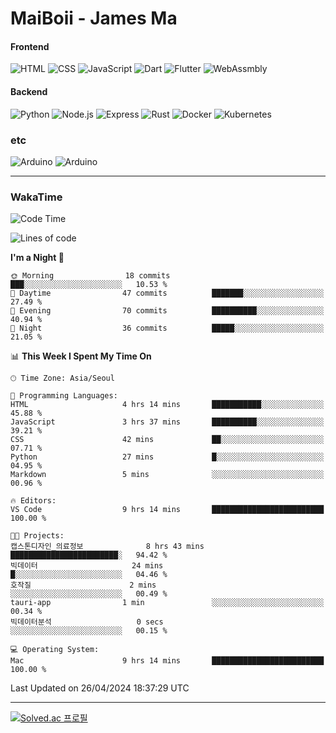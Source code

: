 # MaiBoii - James Ma

#### Frontend
![HTML](https://img.shields.io/badge/-HTML-E34F26?style=flat-square&logo=html5&logoColor=white)
![CSS](https://img.shields.io/badge/-CSS-1572B6?style=flat-square&logo=css3)
![JavaScript](https://img.shields.io/badge/-JavaScript-F7DF1E?style=flat-square&logo=javascript&logoColor=black)
![Dart](https://img.shields.io/badge/-Dart-0175C2?style=flat-square&logo=dart)
![Flutter](https://img.shields.io/badge/-Flutter-02569B?style=flat-square&logo=flutter)
![WebAssmbly](https://img.shields.io/badge/-WebAssembly-654FF0?style=flat-square&logo=webassembly&logoColor=white)


#### Backend
![Python](https://img.shields.io/badge/-Python-3776AB?style=flat-square&logo=python&logoColor=white)
![Node.js](https://img.shields.io/badge/-Node.js-339933?style=flat-square&logo=node.js&logoColor=white)
![Express](https://img.shields.io/badge/-Express-339933?style=flat-square&logo=express&logoColor=white)
![Rust](https://img.shields.io/badge/-Rust-000000?style=flat-square&logo=rust&logoColor=white)
![Docker](https://img.shields.io/badge/-Docker-2496ED?style=flat-square&logo=docker&logoColor=white)
![Kubernetes](https://img.shields.io/badge/-Kubernetes-326CE5?style=flat-square&logo=kubernetes&logoColor=white)


### etc
![Arduino](https://img.shields.io/badge/-Arduino-00878F?style=flat-square&logo=arduino&logoColor=white)
![Arduino](https://img.shields.io/badge/-Bevy-232326?style=flat-square&logo=bevy&logoColor=white)

---
### WakaTime
<!--START_SECTION:waka-->
![Code Time](http://img.shields.io/badge/Code%20Time-814%20hrs%2028%20mins-blue)

![Lines of code](https://img.shields.io/badge/From%20Hello%20World%20I%27ve%20Written-152.1%20thousand%20lines%20of%20code-blue)

**I'm a Night 🦉** 

```text
🌞 Morning                18 commits          ███░░░░░░░░░░░░░░░░░░░░░░   10.53 % 
🌆 Daytime                47 commits          ███████░░░░░░░░░░░░░░░░░░   27.49 % 
🌃 Evening                70 commits          ██████████░░░░░░░░░░░░░░░   40.94 % 
🌙 Night                  36 commits          █████░░░░░░░░░░░░░░░░░░░░   21.05 % 
```


📊 **This Week I Spent My Time On** 

```text
🕑︎ Time Zone: Asia/Seoul

💬 Programming Languages: 
HTML                     4 hrs 14 mins       ███████████░░░░░░░░░░░░░░   45.88 % 
JavaScript               3 hrs 37 mins       ██████████░░░░░░░░░░░░░░░   39.21 % 
CSS                      42 mins             ██░░░░░░░░░░░░░░░░░░░░░░░   07.71 % 
Python                   27 mins             █░░░░░░░░░░░░░░░░░░░░░░░░   04.95 % 
Markdown                 5 mins              ░░░░░░░░░░░░░░░░░░░░░░░░░   00.96 % 

🔥 Editors: 
VS Code                  9 hrs 14 mins       █████████████████████████   100.00 % 

🐱‍💻 Projects: 
캡스톤디자인_의료정보              8 hrs 43 mins       ████████████████████████░   94.42 % 
빅데이터                     24 mins             █░░░░░░░░░░░░░░░░░░░░░░░░   04.46 % 
호작질                      2 mins              ░░░░░░░░░░░░░░░░░░░░░░░░░   00.49 % 
tauri-app                1 min               ░░░░░░░░░░░░░░░░░░░░░░░░░   00.34 % 
빅데이터분석                   0 secs              ░░░░░░░░░░░░░░░░░░░░░░░░░   00.15 % 

💻 Operating System: 
Mac                      9 hrs 14 mins       █████████████████████████   100.00 % 
```


 Last Updated on 26/04/2024 18:37:29 UTC
<!--END_SECTION:waka-->
---
[![Solved.ac
프로필](http://mazassumnida.wtf/api/v2/generate_badge?boj=msu2020)](https://solved.ac/msu2020)
